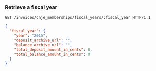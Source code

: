 ### Retrieve a fiscal year

```http
GET /invoices/cnje_memberships/fiscal_years/:fiscal_year HTTP/1.1
```

```json
{
  "fiscal_year": {
    "year": "2015",
    "deposit_archive_url": "",
    "balance_archive_url": "",
    "total_deposit_amount_in_cents": 0,
    "total_balance_amount_in_cents": 0
  }
}
```
